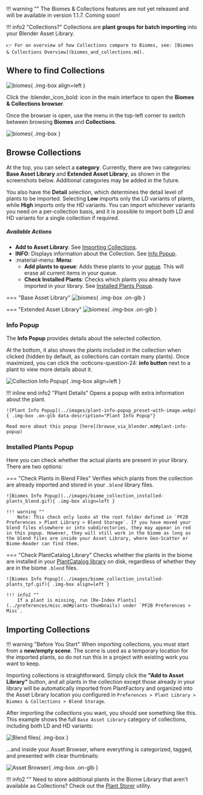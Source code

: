 !!! warning ""
    The Biomes & Collections features are not yet released and will be available in version 1.1.7. Coming soon!


!!! info2 "Collections?"
    Collections are **plant groups for batch importing** into your Blender Asset Library.

    👉 For an overview of how Collections compare to Biomes, see: [Biomes & Collections Overview](biomes_and_collections.md).


## Where to find Collections

![biomes](../images/biome_where-to-find.webp){ .img-box align=left }

Click the :blender_icon_bold: icon in the main interface to open the **Biomes & Collections browser**.

Once the browser is open, use the menu in the top-left corner to switch between browsing **Biomes** and **Collections**.

![biomes](../images/biome_switch_to_collections.gif){ .img-box }

<div style="clear:both"></div>




## Browse Collections

At the top, you can select a **category**. Currently, there are two categories: **Base Asset Library** and **Extended Asset Library**, as shown in the screenshots below. Additional categories may be added in the future.

You also have the **Detail** selection, which determines the detail level of plants to be imported. Selecting **Low** imports only the LD variants of plants, while **High** imports only the HD variants. You can import whichever variants you need on a per-collection basis, and it is possible to import both LD and HD variants for a single collection if required.

<h5>Available Actions</h5>

- **Add to Asset Library**: See [Importing Collections](#importing-collections).
- **INFO**: Displays information about the Collection. See [Info Popup](#info-popup).
- :material-menu: **Menu**:
    - **Add plants to queue**: Adds these plants to your [queue](browse_via_blender.md#queue). This will erase all current items in your queue.
    - **Check Installed Plants**: Checks which plants you already have imported in your library. See [Installed Plants Popup](#installed-plants-popup).

=== "Base Asset Library"
    ![biomes](../images/biome_collections_base.webp){ .img-box .on-glb }

=== "Extended Asset Library"
    ![biomes](../images/biome_collections_extended.webp){ .img-box .on-glb }


### Info Popup

The **Info Popup** provides details about the selected collection.

At the bottom, it also shows the plants included in the collection when clicked (hidden by default, as collections can contain many plants).  Once maximized, you can click the :octicons-question-24: **info button** next to a plant to view more details about it.

![Collection Info Popup](../images/biome_collection_info_popup.webp){ .img-box align=left }

!!! inline end info2 "Plant Details"
    Opens a popup with extra information about the plant.

    ![Plant Info Popup](../images/plant-info-popup_preset-with-image.webp){ .img-box .on-glb data-description="Plant Info Popup"}

    Read more about this popup [here](browse_via_blender.md#plant-info-popup)

<div style="clear:both"></div>


### Installed Plants Popup

Here you can check whether the actual plants are present in your library. There are two options:

=== "Check Plants in Blend Files"
    Verifies which plants from the collection are already imported and stored in your `.blend` library files.

    ![Biomes Info Popup](../images/biome_collection_installed-plants_blend.gif){ .img-box align=left }

    !!! warning ""
        Note: This check only looks at the root folder defined in `PF2B Preferences > Plant Library > Blend Storage`. If you have moved your blend files elsewhere or into subdirectories, they may appear in red in this popup. However, they will still work in the biome as long as the blend files are inside your Asset Library, where Geo-Scatter or Biome-Reader can find them.

=== "Check PlantCatalog Library"
    Checks whether the plants in the biome are installed in your [PlantCatalog library](../plants.md#plantcatalog-library) on disk, regardless of whether they are in the biome `.blend` files.

    ![Biomes Info Popup](../images/biome_collection_installed-plants_tpf.gif){ .img-box align=left }

    !!! info2 ""
        If a plant is missing, run [Re-Index Plants](../preferences/misc.md#plants-thumbnails) under `PF2B Preferences > Misc`.



## Importing Collections

!!! warning "Before You Start"
    When importing collections, you must start from a **new/empty scene**. The scene is used as a temporary location for the imported plants, so do not run this in a project with existing work you want to keep.

Importing collections is straightforward. Simply click the **"Add to Asset Library"** button, and all plants in the collection except those already in your library will be automatically imported from PlantFactory and organized into the Asset Library location you configured in `Preferences > Plant Library > Biomes & Collections > Blend Storage`.

After importing the collections you want, you should see something like this. This example shows the full `Base Asset Library` category of collections, including both LD and HD variants:


![Blend files](../images/biome_collection_blend-files.webp){ .img-box }

…and inside your Asset Browser, where everything is categorized, tagged, and presented with clear thumbnails:

![Asset Browser](../images/biome_collection_library-example.webp){ .img-box .on-glb }


!!! info2 ""
    Need to store additional plants in the Biome Library that aren't available as Collections? Check out the [Plant Storer](utilities.md#plant-storer) utility.